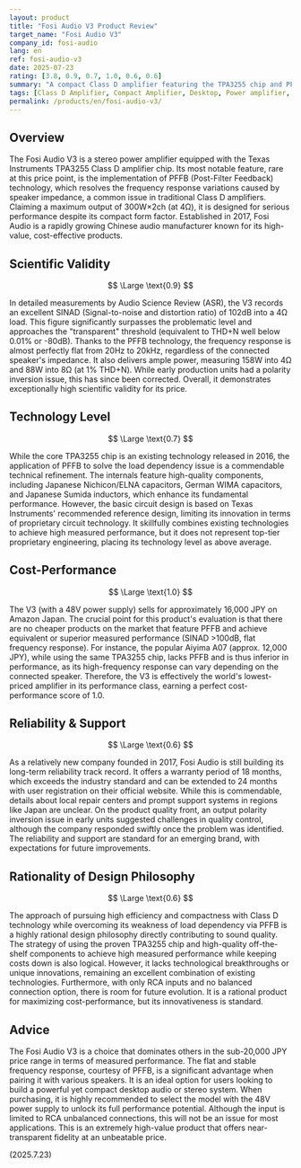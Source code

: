 ```yaml
---
layout: product
title: "Fosi Audio V3 Product Review"
target_name: "Fosi Audio V3"
company_id: fosi-audio
lang: en
ref: fosi-audio-v3
date: 2025-07-23
rating: [3.8, 0.9, 0.7, 1.0, 0.6, 0.6]
summary: "A compact Class D amplifier featuring the TPA3255 chip and PFFB technology, combining excellent measured performance with best-in-class cost-performance."
tags: [Class D Amplifier, Compact Amplifier, Desktop, Power amplifier, TPA3255]
permalink: /products/en/fosi-audio-v3/
---
```

## Overview

The Fosi Audio V3 is a stereo power amplifier equipped with the Texas Instruments TPA3255 Class D amplifier chip. Its most notable feature, rare at this price point, is the implementation of PFFB (Post-Filter Feedback) technology, which resolves the frequency response variations caused by speaker impedance, a common issue in traditional Class D amplifiers. Claiming a maximum output of 300W×2ch (at 4Ω), it is designed for serious performance despite its compact form factor. Established in 2017, Fosi Audio is a rapidly growing Chinese audio manufacturer known for its high-value, cost-effective products.

## Scientific Validity

$$ \Large \text{0.9} $$

In detailed measurements by Audio Science Review (ASR), the V3 records an excellent SINAD (Signal-to-noise and distortion ratio) of 102dB into a 4Ω load. This figure significantly surpasses the problematic level and approaches the "transparent" threshold (equivalent to THD+N well below 0.01% or -80dB). Thanks to the PFFB technology, the frequency response is almost perfectly flat from 20Hz to 20kHz, regardless of the connected speaker's impedance. It also delivers ample power, measuring 158W into 4Ω and 88W into 8Ω (at 1% THD+N). While early production units had a polarity inversion issue, this has since been corrected. Overall, it demonstrates exceptionally high scientific validity for its price.

## Technology Level

$$ \Large \text{0.7} $$

While the core TPA3255 chip is an existing technology released in 2016, the application of PFFB to solve the load dependency issue is a commendable technical refinement. The internals feature high-quality components, including Japanese Nichicon/ELNA capacitors, German WIMA capacitors, and Japanese Sumida inductors, which enhance its fundamental performance. However, the basic circuit design is based on Texas Instruments' recommended reference design, limiting its innovation in terms of proprietary circuit technology. It skillfully combines existing technologies to achieve high measured performance, but it does not represent top-tier proprietary engineering, placing its technology level as above average.

## Cost-Performance

$$ \Large \text{1.0} $$

The V3 (with a 48V power supply) sells for approximately 16,000 JPY on Amazon Japan. The crucial point for this product's evaluation is that there are no cheaper products on the market that feature PFFB and achieve equivalent or superior measured performance (SINAD >100dB, flat frequency response). For instance, the popular Aiyima A07 (approx. 12,000 JPY), while using the same TPA3255 chip, lacks PFFB and is thus inferior in performance, as its high-frequency response can vary depending on the connected speaker. Therefore, the V3 is effectively the world's lowest-priced amplifier in its performance class, earning a perfect cost-performance score of 1.0.

## Reliability & Support

$$ \Large \text{0.6} $$

As a relatively new company founded in 2017, Fosi Audio is still building its long-term reliability track record. It offers a warranty period of 18 months, which exceeds the industry standard and can be extended to 24 months with user registration on their official website. While this is commendable, details about local repair centers and prompt support systems in regions like Japan are unclear. On the product quality front, an output polarity inversion issue in early units suggested challenges in quality control, although the company responded swiftly once the problem was identified. The reliability and support are standard for an emerging brand, with expectations for future improvements.

## Rationality of Design Philosophy

$$ \Large \text{0.6} $$

The approach of pursuing high efficiency and compactness with Class D technology while overcoming its weakness of load dependency via PFFB is a highly rational design philosophy directly contributing to sound quality. The strategy of using the proven TPA3255 chip and high-quality off-the-shelf components to achieve high measured performance while keeping costs down is also logical. However, it lacks technological breakthroughs or unique innovations, remaining an excellent combination of existing technologies. Furthermore, with only RCA inputs and no balanced connection option, there is room for future evolution. It is a rational product for maximizing cost-performance, but its innovativeness is standard.

## Advice

The Fosi Audio V3 is a choice that dominates others in the sub-20,000 JPY price range in terms of measured performance. The flat and stable frequency response, courtesy of PFFB, is a significant advantage when pairing it with various speakers. It is an ideal option for users looking to build a powerful yet compact desktop audio or stereo system. When purchasing, it is highly recommended to select the model with the 48V power supply to unlock its full performance potential. Although the input is limited to RCA unbalanced connections, this will not be an issue for most applications. This is an extremely high-value product that offers near-transparent fidelity at an unbeatable price.

(2025.7.23)
